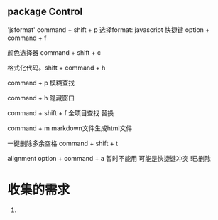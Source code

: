 ## package Control
'jsformat' command + shift + p  选择format: javascript  快捷键 option + command + f

颜色选择器 command + shift + c

格式化代码。shift + command + h

command + p 模糊查找

command + h  隐藏窗口

command + shift + f 全项目查找 替换

command + m markdown文件生成html文件

一键删除多余空格 command + shift + t

alignment  option + command + a  暂时不能用 可能是快捷键冲突 !已删除

# 收集的需求
1. 
